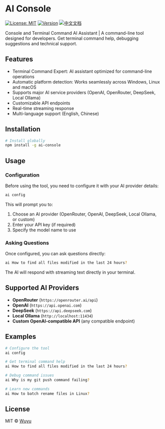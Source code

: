 # AI Console

[![License: MIT](https://img.shields.io/badge/License-MIT-yellow.svg)](https://opensource.org/licenses/MIT)
[![Version](https://img.shields.io/badge/version-1.0.0-blue.svg)](https://github.com/wuyuxx/ai-console)
[![中文文档](https://img.shields.io/badge/文档-中文-blue)](README_zh.md)

Console and Terminal Command AI Assistant | A command-line tool designed for developers. Get terminal command help, debugging suggestions and technical support.

## Features

- Terminal Command Expert: AI assistant optimized for command-line operations
- Automatic platform detection: Works seamlessly across Windows, Linux and macOS
- Supports major AI service providers (OpenAI, OpenRouter, DeepSeek, Local Ollama)
- Customizable API endpoints
- Real-time streaming response
- Multi-language support (English, Chinese)

## Installation

```bash
# Install globally
npm install -g ai-console
```

## Usage

### Configuration

Before using the tool, you need to configure it with your AI provider details:

```bash
ai config
```

This will prompt you to:
1. Choose an AI provider (OpenRouter, OpenAI, DeepSeek, Local Ollama, or custom)
2. Enter your API key (if required)
3. Specify the model name to use

### Asking Questions

Once configured, you can ask questions directly:

```bash
ai How to find all files modified in the last 24 hours?
```

The AI will respond with streaming text directly in your terminal.

## Supported AI Providers

- **OpenRouter** (`https://openrouter.ai/api`)
- **OpenAI** (`https://api.openai.com`)
- **DeepSeek** (`https://api.deepseek.com`)
- **Local Ollama** (`http://localhost:11434`)
- **Custom OpenAI-compatible API** (any compatible endpoint)

## Examples

```bash
# Configure the tool
ai config

# Get terminal command help
ai How to find all files modified in the last 24 hours?

# Debug command issues
ai Why is my git push command failing?

# Learn new commands
ai How to batch rename files in Linux?
```

## License

MIT © [Wuyu](https://github.com/wuyuxx)